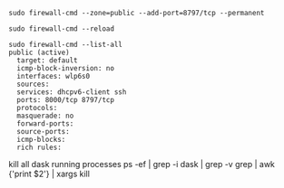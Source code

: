 `sudo firewall-cmd --zone=public --add-port=8797/tcp --permanent`

`sudo firewall-cmd --reload`

```
sudo firewall-cmd --list-all
public (active)
  target: default
  icmp-block-inversion: no
  interfaces: wlp6s0
  sources:
  services: dhcpv6-client ssh
  ports: 8000/tcp 8797/tcp
  protocols:
  masquerade: no
  forward-ports:
  source-ports:
  icmp-blocks:
  rich rules:
```

kill all dask running processes
ps -ef | grep -i dask | grep -v grep | awk {'print $2'} | xargs kill
